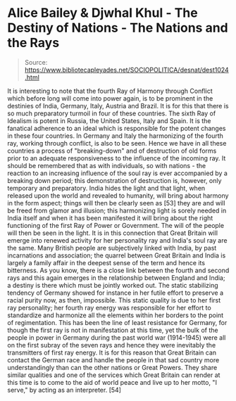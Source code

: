 # Alice Bailey & Djwhal Khul - The Destiny of Nations - The Nations and the Rays

> Source: https://www.bibliotecapleyades.net/SOCIOPOLITICA/desnat/dest1024.html

It is interesting to note that the fourth Ray of Harmony through Conflict which before long will come into power again, is to be prominent in the destinies of India, Germany, Italy, Austria and Brazil. It is for this that there is so much preparatory turmoil in four of these countries. The sixth Ray of Idealism is potent in Russia, the United States, Italy and Spain. It is the fanatical adherence to an ideal which is responsible for the potent changes in these four countries. In Germany and Italy the harmonizing of the fourth ray, working through conflict, is also to be seen. Hence we have in all these countries a process of "breaking-down" and of destruction of old forms prior to an adequate responsiveness to the influence of the incoming ray. It should be remembered that as with individuals, so with nations - the reaction to an increasing influence of the soul ray is ever accompanied by a breaking down period; this demonstration of destruction is, however, only temporary and preparatory.
India hides the light and that light, when released upon the world and revealed to humanity, will bring about harmony in the form aspect; things will then be clearly seen as [53] they are and will be freed from glamor and illusion; this harmonizing light is sorely needed in India itself and when it has been manifested it will bring about the right functioning of the first Ray of Power or Government. The will of the people will then be seen in the light. It is in this connection that Great Britain will emerge into renewed activity for her personality ray and India's soul ray are the same. Many British people are subjectively linked with India, by past incarnations and association; the quarrel between Great Britain and India is largely a family affair in the deepest sense of the term and hence its bitterness. As you know, there is a close link between the fourth and second rays and this again emerges in the relationship between England and India; a destiny is there which must be jointly worked out.
The static stabilizing tendency of Germany showed for instance in her futile effort to preserve a racial purity now, as then, impossible. This static quality is due to her first ray personality; her fourth ray energy was responsible for her effort to standardize and harmonize all the elements within her borders to the point of regimentation. This has been the line of least resistance for Germany, for though the first ray is not in manifestation at this time, yet the bulk of the people in power in Germany during the past world war (1914-1945) were all on the first subray of the seven rays and hence they were inevitably the transmitters of first ray energy. It is for this reason that Great Britain can contact the German race and handle the people in that sad country more understandingly than can the other nations or Great Powers. They share similar qualities and one of the services which Great Britain can render at this time is to come to the aid of world peace and live up to her motto, "I serve," by acting as an interpreter. [54]

